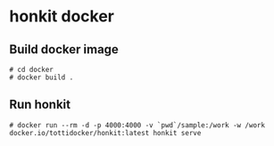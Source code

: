 honkit docker
====================================

## Build docker image

```
# cd docker
# docker build .
```

## Run honkit

```
# docker run --rm -d -p 4000:4000 -v `pwd`/sample:/work -w /work docker.io/tottidocker/honkit:latest honkit serve
```

